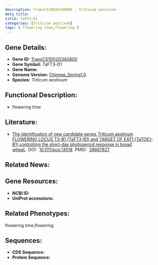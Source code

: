 ```yaml
---
description: TraesCS1D02G340800 ; Triticum aestivum
meta_title:
title: TaFT3-D1
categories: [Triticum aestivum]
tags: [ flowering time,flowering ]
---
```


## Gene Details:
- **Gene ID:**	[TraesCS1D02G340800]()
- **Gene Symbol:** TaFT3-D1
- **Gene Name:** 
- **Genome Version:** [Chinese_Spring1.0]()
- **Species:** *Triticum aestivum*

## Functional Description:
   - flowering time

## Literature:
   - [The identification of new candidate genes Triticum aestivum FLOWERING LOCUS T3-B1 (TaFT3-B1) and TARGET OF EAT1 (TaTOE1-B1) controlling the short-day photoperiod response in bread wheat.]( https://onlinelibrary.wiley.com/doi/10.1111/pce.13018)&nbsp;&nbsp;DOI:&nbsp;&nbsp;[10.1111/pce.13018](https://onlinelibrary.wiley.com/doi/10.1111/pce.13018)&nbsp;&nbsp;PMID:&nbsp;&nbsp;[28667827](https://pubmed.ncbi.nlm.nih.gov/28667827/)

## Related News:

## Gene Resources:
- **NCBI ID:** [](https://www.ncbi.nlm.nih.gov/gene/?term=)
- **UniProt accessions:** [](https://www.uniprot.org/uniprotkb//entry)

## Related Phenotypes:
flowering time,flowering

## Sequences:
- **CDS Sequence:**
- **Protein Sequence:**
